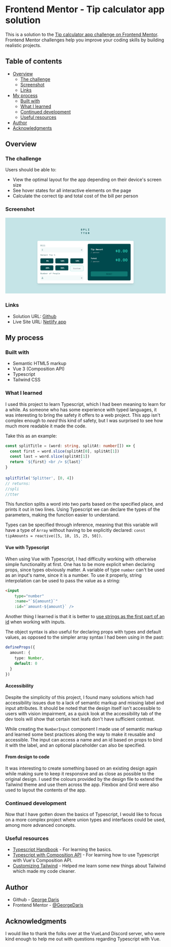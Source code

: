 # Frontend Mentor - Tip calculator app solution

This is a solution to the [Tip calculator app challenge on Frontend Mentor](https://www.frontendmentor.io/challenges/tip-calculator-app-ugJNGbJUX). Frontend Mentor challenges help you improve your coding skills by building realistic projects.

## Table of contents

- [Overview](#overview)
  - [The challenge](#the-challenge)
  - [Screenshot](#screenshot)
  - [Links](#links)
- [My process](#my-process)
  - [Built with](#built-with)
  - [What I learned](#what-i-learned)
  - [Continued development](#continued-development)
  - [Useful resources](#useful-resources)
- [Author](#author)
- [Acknowledgments](#acknowledgments)

## Overview

### The challenge

Users should be able to:

- View the optimal layout for the app depending on their device's screen size
- See hover states for all interactive elements on the page
- Calculate the correct tip and total cost of the bill per person

### Screenshot

![](./src/assets/Screenshot%202023-07-14%20at%2020-45-12%20Frontend%20Mentor%20Tip%20calculator%20app.png)

### Links

- Solution URL: [Github](https://github.com/GeorgeDaris/tip-calculator)
- Live Site URL: [Netlify app](https://tip-caclulator-frontendmentor-george.netlify.app/)

## My process

### Built with

- Semantic HTML5 markup
- Vue 3 (Composition API)
- Typescript
- Tailwind CSS

### What I learned

I used this project to learn Typescript, which I had been meaning to learn for a while. As someone who has some experience with typed languages, it was interesting to bring the safety it offers to a web project. This app isn't complex enough to _need_ this kind of safety, but I was surprised to see how much more readable it made the code.

Take this as an example:

```ts
const splitTitle = (word: string, splitAt: number[]) => {
  const first = word.slice(splitAt[0], splitAt[1])
  const last = word.slice(splitAt[1])
  return `${first} <br /> ${last}`
}

splitTitle('Splitter', [0, 4])
// returns:
//spli
//tter
```

This function splits a word into two parts based on the specified place, and prints it out in two lines. Using Typescript we can declare the types of the parameters, making the function easier to understand.

Types can be specified through inference, meaning that this variable will have a type of `Array` without having to be explicitly declared: `const tipAmounts = reactive([5, 10, 15, 25, 50])`.

#### Vue with Typescript

When using Vue with Typescript, I had difficulty working with otherwise simple functionality at first. One has to be more explicit when declaring props, since types obviously matter. A variable of type `number` can't be used as an input's name, since it is a number. To use it properly, string interpolation can be used to pass the value as a string:

```html
<input
    type="number"
    :name="`${amount}`"
    :id="`amount-${amount}` />
```

Another thing I learned is that it is better to [use strings as the first part of an id](https://developer.mozilla.org/en-US/docs/Web/HTML/Global_attributes/id) when working with inputs.

The object syntax is also useful for declaring props with types and default values, as opposed to the simpler array syntax I had been using in the past:

```ts
defineProps({
  amount: {
    type: Number,
    default: 0
  }
})
```

#### Accessibility

Despite the simplicity of this project, I found many solutions which had accessibility issues due to a lack of semantic markup and missing label and input attributes. It should be noted that the design itself isn't accessible to users with vision impairment, as a quick look at the accessibility tab of the dev tools will show that certain text leafs don't have sufficient contrast.

While creating the `NumberInput` component I made use of semantic markup and learned some best practices along the way to make it reusable and accessible. The input can access a name and an id based on props to bind it with the label, and an optional placeholder can also be specified.

#### From design to code

It was interesting to create something based on an existing design again while making sure to keep it responsive and as close as possible to the original design. I used the colours provided by the design file to extend the Tailwind theme and use them across the app. Flexbox and Grid were also used to layout the contents of the app.

### Continued development

Now that I have gotten down the basics of Typescript, I would like to focus on a more complex project where union types and interfaces could be used, among more advanced concepts.

### Useful resources

- [Typescript Handbook](https://www.typescriptlang.org/docs/handbook/typescript-in-5-minutes.html) - For learning the basics.
- [Typescript with Composition API](https://vuejs.org/guide/typescript/composition-api.html) - For learning how to use Typescript with Vue's Composition API.
- [Customizing Tailwind](https://tailwindcss.com/docs/adding-custom-styles) - Helped me learn some new things about Tailwind which made my code cleaner.

## Author

- Github - [George Daris](https://github.com/GeorgeDaris)
- Frontend Mentor - [@GeorgeDaris](https://www.frontendmentor.io/profile/GeorgeDaris)

## Acknowledgments

I would like to thank the folks over at the VueLand Discord server, who were kind enough to help me out with questions regarding Typescript with Vue.
